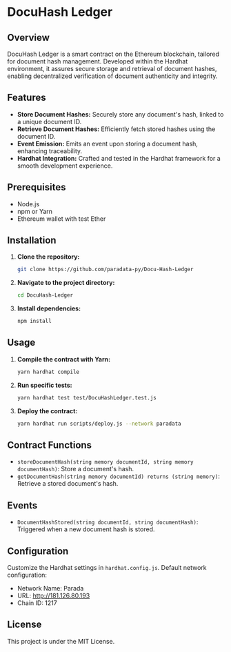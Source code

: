 # DocuHash Ledger

## Overview
DocuHash Ledger is a smart contract on the Ethereum blockchain, tailored for document hash management. Developed within the Hardhat environment, it assures secure storage and retrieval of document hashes, enabling decentralized verification of document authenticity and integrity.

## Features
- **Store Document Hashes:** Securely store any document's hash, linked to a unique document ID.
- **Retrieve Document Hashes:** Efficiently fetch stored hashes using the document ID.
- **Event Emission:** Emits an event upon storing a document hash, enhancing traceability.
- **Hardhat Integration:** Crafted and tested in the Hardhat framework for a smooth development experience.

## Prerequisites
- Node.js
- npm or Yarn
- Ethereum wallet with test Ether

## Installation
1. **Clone the repository:**
    ```bash
    git clone https://github.com/paradata-py/Docu-Hash-Ledger
    ```

2. **Navigate to the project directory:**
    ```bash
    cd DocuHash-Ledger
    ```

3. **Install dependencies:**
    ```bash
    npm install
    ```

## Usage
1. **Compile the contract with Yarn:**
    ```bash
    yarn hardhat compile
    ```

2. **Run specific tests:**
    ```bash
    yarn hardhat test test/DocuHashLedger.test.js
    ```

3. **Deploy the contract:**
    ```bash
    yarn hardhat run scripts/deploy.js --network paradata
    ```

## Contract Functions
- `storeDocumentHash(string memory documentId, string memory documentHash)`: Store a document's hash.
- `getDocumentHash(string memory documentId) returns (string memory)`: Retrieve a stored document's hash.

## Events
- `DocumentHashStored(string documentId, string documentHash)`: Triggered when a new document hash is stored.

## Configuration
Customize the Hardhat settings in `hardhat.config.js`. Default network configuration:
- Network Name: Parada
- URL: http://181.126.80.193
- Chain ID: 1217

## License
This project is under the MIT License.
